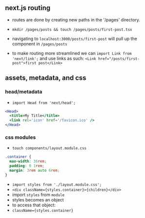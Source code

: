 ## next.js routing

- routes are done by creating new paths in the '/pages' directory.

- `mkdir /pages/posts && touch /pages/posts/first-post.tsx`

- navigating to `localhost:3000/posts/first-post` will pull up the component in `/pages/posts`

- to make routing more streamlined we can `import Link from 'next/link';`
  and use links as such: `<Link href="/posts/first-post">first post</Link>`

## assets, metadata, and css

### head/metadata

- `import Head from 'next/head';`

```jsx
<Head>
  <title>My Title</title>
  <link rel='icon' href='/favicon.ico' />
</Head>
```

### css modules

- `touch components/layout.module.css`

```css
.container {
  max-width: 36rem;
  padding: 0 1rem;
  margin: 3rem auto 6rem;
}
```

- `import styles from './layout.module.css';`
- `<div className={styles.container}>{children}</div>`
- import `styles` from `module`
- styles becomes an object
- to access that object:
- `className={styles.container}`
